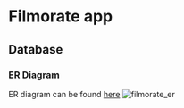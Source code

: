 # Filmorate app
## Database
### ER Diagram
ER diagram can be found [here](https://dbdiagram.io/d/Filmorate-66718aaf5a764b3c72c8eb78)
![filmorate_er](https://github.com/kostylevv/filmorate/assets/725305/83fb554c-8945-4b28-918f-fa94f2edb445)
